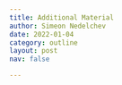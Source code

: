 ```yaml
---
title: Additional Material
author: Simeon Nedelchev
date: 2022-01-04
category: outline
layout: post
nav: false

---
```

